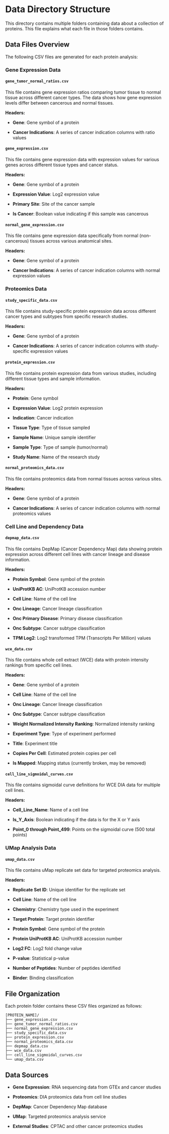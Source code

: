 # Data Directory Structure

This directory contains multiple folders containing data about a collection of proteins. This file explains what each file in those folders contains.

## Data Files Overview

The following CSV files are generated for each protein analysis:

### Gene Expression Data

#### `gene_tumor_normal_ratios.csv`
This file contains gene expression ratios comparing tumor tissue to normal tissue across different cancer types. The data shows how gene expression levels differ between cancerous and normal tissues.

**Headers:**

- **Gene**: Gene symbol of a protein

- **Cancer Indications**: A series of cancer indication columns with ratio values

#### `gene_expression.csv`
This file contains gene expression data with expression values for various genes across different tissue types and cancer status.

**Headers:**

- **Gene**: Gene symbol of a protein

- **Expression Value**: Log2 expression value

- **Primary Site**: Site of the cancer sample

- **Is Cancer**: Boolean value indicating if this sample was cancerous

#### `normal_gene_expression.csv`
This file contains gene expression data specifically from normal (non-cancerous) tissues across various anatomical sites.

**Headers:**

- **Gene**: Gene symbol of a protein

- **Cancer Indications**: A series of cancer indication columns with normal expression values

### Proteomics Data

#### `study_specific_data.csv`
This file contains study-specific protein expression data across different cancer types and subtypes from specific research studies.

**Headers:**

- **Gene**: Gene symbol of a protein

- **Cancer Indications**: A series of cancer indication columns with study-specific expression values

#### `protein_expression.csv`
This file contains protein expression data from various studies, including different tissue types and sample information.

**Headers:**

- **Protein**: Gene symbol

- **Expression Value**: Log2 protein expression

- **Indication**: Cancer indication

- **Tissue Type**: Type of tissue sampled

- **Sample Name**: Unique sample identifier

- **Sample Type**: Type of sample (tumor/normal)

- **Study Name**: Name of the research study

#### `normal_proteomics_data.csv`
This file contains proteomics data from normal tissues across various sites.

**Headers:**

- **Gene**: Gene symbol of a protein

- **Cancer Indications**: A series of cancer indication columns with normal proteomics values

### Cell Line and Dependency Data

#### `depmap_data.csv`
This file contains DepMap (Cancer Dependency Map) data showing protein expression across different cell lines with cancer lineage and disease information.

**Headers:**

- **Protein Symbol**: Gene symbol of the protein

- **UniProtKB AC**: UniProtKB accession number

- **Cell Line**: Name of the cell line

- **Onc Lineage**: Cancer lineage classification

- **Onc Primary Disease**: Primary disease classification

- **Onc Subtype**: Cancer subtype classification

- **TPM Log2**: Log2 transformed TPM (Transcripts Per Million) values

#### `wce_data.csv`
This file contains whole cell extract (WCE) data with protein intensity rankings from specific cell lines.

**Headers:**

- **Gene**: Gene symbol of a protein

- **Cell Line**: Name of the cell line

- **Onc Lineage**: Cancer lineage classification

- **Onc Subtype**: Cancer subtype classification

- **Weight Normalized Intensity Ranking**: Normalized intensity ranking

- **Experiment Type**: Type of experiment performed

- **Title**: Experiment title

- **Copies Per Cell**: Estimated protein copies per cell

- **Is Mapped**: Mapping status (currently broken, may be removed)

#### `cell_line_sigmoidal_curves.csv`
This file contains sigmoidal curve definitions for WCE DIA data for multiple cell lines.

**Headers:**

- **Cell_Line_Name**: Name of a cell line

- **Is_Y_Axis**: Boolean indicating if the data is for the X or Y axis

- **Point_0 through Point_499**: Points on the sigmoidal curve (500 total points)

### UMap Analysis Data

#### `umap_data.csv`
This file contains uMap replicate set data for targeted proteomics analysis.

**Headers:**

- **Replicate Set ID**: Unique identifier for the replicate set

- **Cell Line**: Name of the cell line

- **Chemistry**: Chemistry type used in the experiment

- **Target Protein**: Target protein identifier

- **Protein Symbol**: Gene symbol of the protein

- **Protein UniProtKB AC**: UniProtKB accession number

- **Log2 FC**: Log2 fold change value

- **P-value**: Statistical p-value

- **Number of Peptides**: Number of peptides identified

- **Binder**: Binding classification

## File Organization

Each protein folder contains these CSV files organized as follows:

```
[PROTEIN_NAME]/
├── gene_expression.csv
├── gene_tumor_normal_ratios.csv
├── normal_gene_expression.csv
├── study_specific_data.csv
├── protein_expression.csv
├── normal_proteomics_data.csv
├── depmap_data.csv
├── wce_data.csv
├── cell_line_sigmoidal_curves.csv
└── umap_data.csv
```

## Data Sources

- **Gene Expression**: RNA sequencing data from GTEx and cancer studies

- **Proteomics**: DIA proteomics data from cell line studies

- **DepMap**: Cancer Dependency Map database

- **UMap**: Targeted proteomics analysis service

- **External Studies**: CPTAC and other cancer proteomics studies
 